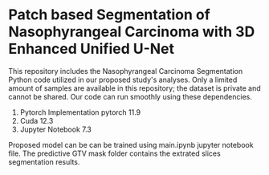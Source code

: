 # Patch based Segmentation of Nasophyrangeal Carcinoma with 3D Enhanced Unified U-Net
This repository includes the Nasophyrangeal Carcinoma Segmentation Python code utilized in our proposed study's analyses.  Only a limited amount of samples are available in this repository; the dataset is private and cannot be shared.
Our code can run smoothly using these dependencies.
1. Pytorch Implementation pytorch 11.9
2. Cuda 12.3
3. Jupyter Notebook 7.3
   
Proposed model can be can be trained using main.ipynb jupyter notebook file. The predictive GTV mask folder contains the extrated slices segmentation results.
